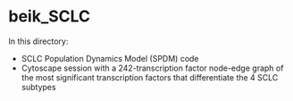 # beik_SCLC

In this directory:
 - SCLC Population Dynamics Model (SPDM) code
 - Cytoscape session with a 242-transcription factor node-edge graph of the most significant transcription factors that differentiate the 4 SCLC subtypes
